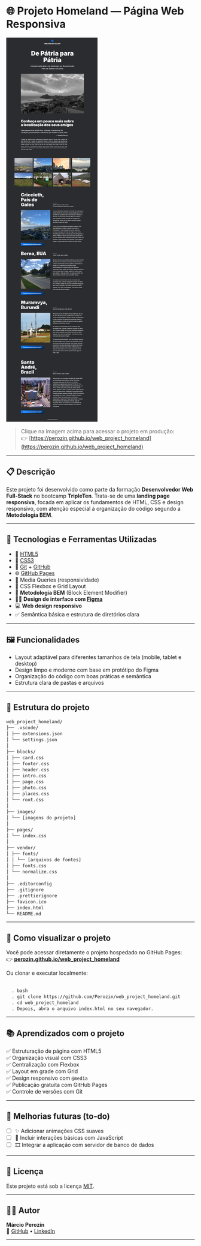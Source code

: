 # 🌐 Projeto Homeland — Página Web Responsiva

![Preview do projeto](./images/preview-homeland.png)

> Clique na imagem acima para acessar o projeto em produção:  
👉 [https://perozin.github.io/web_project_homeland](https://perozin.github.io/web_project_homeland)

---

## 📋 Descrição

Este projeto foi desenvolvido como parte da formação **Desenvolvedor Web Full-Stack** no bootcamp **TripleTen**. Trata-se de uma **landing page responsiva**, focada em aplicar os fundamentos de HTML, CSS e design responsivo, com atenção especial à organização do código segundo a **Metodologia BEM**.

---

## 🚀 Tecnologias e Ferramentas Utilizadas

- 🎨 [HTML5](https://developer.mozilla.org/pt-BR/docs/Web/HTML)
- 💠 [CSS3](https://developer.mozilla.org/pt-BR/docs/Web/CSS)
- 🧭 [Git](https://git-scm.com/) + [GitHub](https://github.com/)
- 🌐 [GitHub Pages](https://pages.github.com/)
- 📱 Media Queries (responsividade)
- 🔧 CSS Flexbox e Grid Layout
- 📐 **Metodologia BEM** (Block Element Modifier)
- 🧑‍🎨 **Design de interface com [Figma](https://www.figma.com/)**
- 💻 **Web design responsivo**
- ✅ Semântica básica e estrutura de diretórios clara

---

## 🖼️ Funcionalidades

- Layout adaptável para diferentes tamanhos de tela (mobile, tablet e desktop)
- Design limpo e moderno com base em protótipo do Figma
- Organização do código com boas práticas e semântica
- Estrutura clara de pastas e arquivos

---

## 📁 Estrutura do projeto

```
web_project_homeland/
├── .vscode/
│ ├── extensions.json
│ └── settings.json
│
├── blocks/
│ ├── card.css
│ ├── footer.css
│ ├── header.css
│ ├── intro.css
│ ├── page.css
│ ├── photo.css
│ ├── places.css
│ └── root.css
│
├── images/
│ └── [imagens do projeto]
│
├── pages/
│ └── index.css
│
├── vendor/
│ ├── fonts/
│ │ └── [arquivos de fontes]
│ ├── fonts.css
│ └── normalize.css
│
├── .editorconfig
├── .gitignore
├── .prettierignore
├── favicon.ico
├── index.html
└── README.md
```

---

## 📌 Como visualizar o projeto

Você pode acessar diretamente o projeto hospedado no GitHub Pages:  
👉 **[perozin.github.io/web_project_homeland](https://perozin.github.io/web_project_homeland/)**

Ou clonar e executar localmente:

<pre><code>
  . bash
  . git clone https://github.com/Perozin/web_project_homeland.git 
  . cd web_project_homeland 
  . Depois, abra o arquivo index.html no seu navegador.
</code></pre>

---

## 📚 Aprendizados com o projeto

✅ Estruturação de página com HTML5  
✅ Organização visual com CSS3  
✅ Centralização com Flexbox  
✅ Layout em grade com Grid  
✅ Design responsivo com `@media`  
✅ Publicação gratuita com GitHub Pages  
✅ Controle de versões com Git

---

## 🚧 Melhorias futuras (to-do)

- [ ] ✨ Adicionar animações CSS suaves
- [ ] 🧩 Incluir interações básicas com JavaScript
- [ ] 🎞️ Integrar a aplicação com servidor de banco de dados

---

## 📄 Licença
Este projeto está sob a licença [MIT](https://opensource.org/licenses/MIT).

---

## 🙋‍♂️  Autor

**Márcio Perozin**  
🔗 [GitHub](https://github.com/Perozin) • [LinkedIn](https://www.linkedin.com/in/marcio-perozin-58162334)

---
